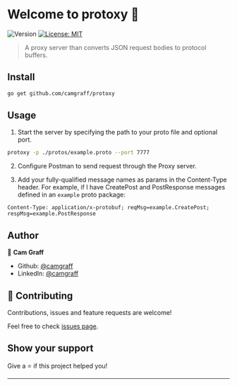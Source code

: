 # Welcome to protoxy 👋
![Version](https://img.shields.io/badge/version-0.1-blue.svg?cacheSeconds=2592000)
[![License: MIT](https://img.shields.io/badge/License-MIT-yellow.svg)](#)

> A proxy server than converts JSON request bodies to protocol buffers.

## Install

```sh
go get github.com/camgraff/protoxy
```

## Usage

1. Start the server by specifying the path to your proto file and optional port.
```sh
protoxy -p ./protos/example.proto --port 7777
```

2. Configure Postman to send request through the Proxy server.

3. Add your fully-qualified message names as params in the Content-Type header. For example, if I have CreatePost and PostResponse messages defined in an `example` proto package:
```
Content-Type: application/x-protobuf; reqMsg=example.CreatePost; respMsg=example.PostResponse
```

## Author

👤 **Cam Graff**

* Github: [@camgraff](https://github.com/camgraff)
* LinkedIn: [@camgraff](https://linkedin.com/in/camgraff)

## 🤝 Contributing

Contributions, issues and feature requests are welcome!

Feel free to check [issues page](https://github.com/camgraff/protoxy/issues). 

## Show your support

Give a ⭐️ if this project helped you!


***
